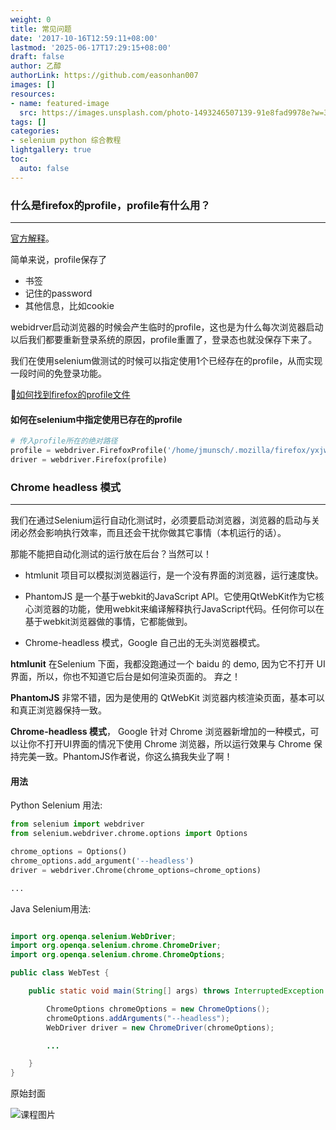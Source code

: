 ```yaml
---
weight: 0
title: 常见问题
date: '2017-10-16T12:59:11+08:00'
lastmod: '2025-06-17T17:29:15+08:00'
draft: false
author: 乙醇
authorLink: https://github.com/easonhan007
images: []
resources:
- name: featured-image
  src: https://images.unsplash.com/photo-1493246507139-91e8fad9978e?w=300
tags: []
categories:
- selenium python 综合教程
lightgallery: true
toc:
  auto: false
---
```




### 什么是firefox的profile，profile有什么用？
---
[官方解释](https://support.mozilla.org/en-US/kb/profiles-where-firefox-stores-user-data?redirectlocale=en-US&redirectslug=Profiles)。

简单来说，profile保存了

* 书签
* 记住的password
* 其他信息，比如cookie

webidrver启动浏览器的时候会产生临时的profile，这也是为什么每次浏览器启动以后我们都要重新登录系统的原因，profile重置了，登录态也就没保存下来了。

我们在使用selenium做测试的时候可以指定使用1个已经存在的profile，从而实现一段时间的免登录功能。

[如何找到firefox的profile文件](https://support.mozilla.org/en-US/kb/profiles-where-firefox-stores-user-data?redirectlocale=en-US&redirectslug=Profiles#w_how-do-i-find-my-profile)

#### 如何在selenium中指定使用已存在的profile

```python
# 传入profile所在的绝对路径
profile = webdriver.FirefoxProfile('/home/jmunsch/.mozilla/firefox/yxjwk1py.default')
driver = webdriver.Firefox(profile)

```


### Chrome headless 模式
---

我们在通过Selenium运行自动化测试时，必须要启动浏览器，浏览器的启动与关闭必然会影响执行效率，而且还会干扰你做其它事情（本机运行的话）。

那能不能把自动化测试的运行放在后台？当然可以！

* htmlunit 项目可以模拟浏览器运行，是一个没有界面的浏览器，运行速度快。

* PhantomJS 是一个基于webkit的JavaScript API。它使用QtWebKit作为它核心浏览器的功能，使用webkit来编译解释执行JavaScript代码。任何你可以在基于webkit浏览器做的事情，它都能做到。

* Chrome-headless 模式，Google 自己出的无头浏览器模式。

__htmlunit__ 在Selenium 下面，我都没跑通过一个 baidu 的 demo, 因为它不打开 UI 界面，所以，你也不知道它后台是如何渲染页面的。 弃之！

__PhantomJS__ 非常不错，因为是使用的 QtWebKit 浏览器内核渲染页面，基本可以和真正浏览器保持一致。

__Chrome-headless 模式__， Google 针对 Chrome 浏览器新增加的一种模式，可以让你不打开UI界面的情况下使用 Chrome 浏览器，所以运行效果与 Chrome 保持完美一致。PhantomJS作者说，你这么搞我失业了啊！


#### 用法

Python Selenium 用法:

```python
from selenium import webdriver
from selenium.webdriver.chrome.options import Options

chrome_options = Options()
chrome_options.add_argument('--headless')
driver = webdriver.Chrome(chrome_options=chrome_options)

...

```

Java Selenium用法:

```Java

import org.openqa.selenium.WebDriver;
import org.openqa.selenium.chrome.ChromeDriver;
import org.openqa.selenium.chrome.ChromeOptions;

public class WebTest {

    public static void main(String[] args) throws InterruptedException {

        ChromeOptions chromeOptions = new ChromeOptions();
        chromeOptions.addArguments("--headless");
        WebDriver driver = new ChromeDriver(chromeOptions);

        ...

    }
}
```




原始封面

![课程图片](https://images.unsplash.com/photo-1493246507139-91e8fad9978e?w=300)


